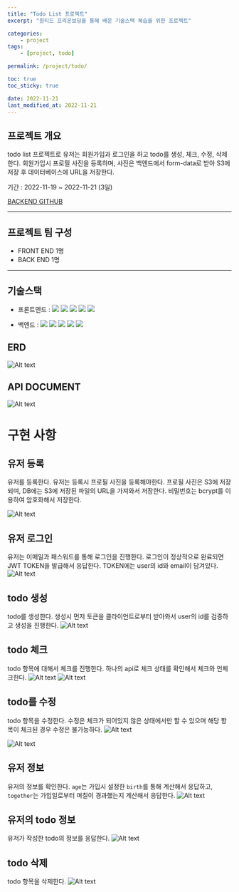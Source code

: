 ```yaml
---
title: "Todo List 프로젝트"
excerpt: "원티드 프리온보딩을 통해 배운 기술스택 복습을 위한 프로젝트"

categories:
    - project
tags:
    - [project, todo]

permalink: /project/todo/

toc: true
toc_sticky: true

date: 2022-11-21
last_modified_at: 2022-11-21
---
```


## 프로젝트 개요
todo list 프로젝트로 유저는 회원가입과 로그인을 하고 todo를 생성, 체크, 수정, 삭제한다. 회원가입시 프로필 사진을 등록하며, 사진은 백엔드에서 form-data로 받아 S3에 저장 후 데이터베이스에 URL을 저장한다.

기간 : 2022-11-19 ~ 2022-11-21 (3일)

<!-- [FRONTEND GITHUB]() -->

[BACKEND GITHUB](https://github.com/sw1104/todo-server-api.git)

---

## 프로젝트 팀 구성

-   FRONT END 1명
-   BACK END 1명

---

## 기술스택

-   프론트엔드 :
    <img src="https://img.shields.io/badge/TypeScript-3178C6?style=flat-square&logo=TypeScript&logoColor=white"/></a> <img src="https://img.shields.io/badge/React.js-58c3cc?style=flat-square&logo=React&logoColor=white"/> <img src="https://img.shields.io/badge/ReactQuery-FF4154?style=flat-square&logo=ReactQuery&logoColor=white"/></a> <img src="https://img.shields.io/badge/recoil-1C1E21?style=flat-square&logo=recoil&logoColor=white"/></a> <img src="https://img.shields.io/badge/toast-515CE6?style=flat-square&logo=toast&logoColor=white"/></a>

-   백엔드 : 
    <img src="https://img.shields.io/badge/TypeScript-3178C6?style=flat-square&logo=TypeScript&logoColor=white"/></a> <img src="https://img.shields.io/badge/NestJs-E0234E?style=flat-square&logo=NestJs&logoColor=white"/></a> <img src="https://img.shields.io/badge/Mysql-E6B91E?style=flat-square&logo=MySql&logoColor=white"/></a> <img src="https://img.shields.io/badge/TypeOrm-262627?style=flat-square&logo=TypeOrm&logoColor=white"/></a> <img src="https://img.shields.io/badge/AmazonS3-569A31?style=flat-square&logo=AmazonS3&logoColor=white"/></a>

## ERD
![Alt text](../../assets/images/posts_img/project/2022-11-21-todo.png)

## API DOCUMENT
![Alt text](../../assets/images/posts_img/project/2022-11-21-todo1.png)

# 구현 사항
## 유저 등록
유저를 등록한다. 유저는 등록시 프로필 사진을 등록해야한다. 프로필 사진은 S3에 저장되며, DB에는 S3에 저장된 파일의 URL을 가져와서 저장한다. 비밀번호는 bcrypt를 이용하여 암호화해서 저장한다.

![Alt text](../../assets/images/posts_img/project/2022-11-21-todo2.png)


## 유저 로그인
유저는 이메일과 패스워드를 통해 로그인을 진행한다. 로그인이 정상적으로 완료되면 JWT TOKEN을 발급해서 응답한다. TOKEN에는 user의 id와 email이 담겨있다.
![Alt text](../../assets/images/posts_img/project/2022-11-21-todo3.png)


## todo 생성
todo를 생성한다. 생성시 먼저 토큰을 클라이언트로부터 받아와서 user의 id를 검증하고 생성을 진행한다.
![Alt text](../../assets/images/posts_img/project/2022-11-21-todo4.png)

## todo 체크
todo 항목에 대해서 체크를 진행한다. 하나의 api로 체크 상태를 확인해서 체크와 언체크한다. 
![Alt text](../../assets/images/posts_img/project/2022-11-21-todo5.png)
![Alt text](../../assets/images/posts_img/project/2022-11-21-todo6.png)

## todo를 수정
todo 항목을 수정한다. 수정은 체크가 되어있지 않은 상태에서만 할 수 있으며 해당 항목이 체크된 경우 수정은 불가능하다.
![Alt text](../../assets/images/posts_img/project/2022-11-21-todo8.png)

![Alt text](../../assets/images/posts_img/project/2022-11-21-todo9.png)

## 유저 정보
유저의 정보를 확인한다. `age`는 가입시 설정한 `birth`를 통해 계산해서 응답하고, `together`는 가입일로부터 며칠이 경과했는지 계산해서 응답한다.
![Alt text](../../assets/images/posts_img/project/2022-11-21-todo10.png)


## 유저의 todo 정보
유저가 작성한 todo의 정보를 응답한다.
![Alt text](../../assets/images/posts_img/project/2022-11-21-todo7.png)

## todo 삭제
todo 항목을 삭제한다. 
![Alt text](../../assets/images/posts_img/project/2022-11-21-todo11.png)

